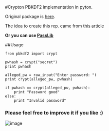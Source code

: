 #Crypton
PBKDF2 implementation in pyton. 

Original package is [here](http://pypi.python.org/pypi/pbkdf2).

The idea to create this rep. came from [this article](http://www.unlimitednovelty.com/2012/03/dont-use-bcrypt.html)


**Or you can use [PassLib](http://packages.python.org/passlib/)**

##Usage

	from pbkdf2 import crypt

    pwhash = crypt("secret")
    print pwhash

    alleged_pw = raw_input("Enter password: ")
    print crypt(alleged_pw, pwhash)

    if pwhash == crypt(alleged_pw, pwhash):
        print "Password good"
    else:
        print "Invalid password"
        
        


### Please feel free to improve it if you like :)

![image](http://img193.imageshack.us/img193/5605/tumblrlznr805hcb1r3zat8.png)